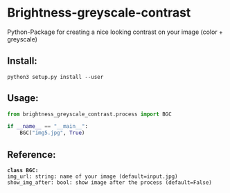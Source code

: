 # Brightness-greyscale-contrast
 Python-Package for creating a nice looking contrast on your image (color + greyscale)

## Install:
``
python3 setup.py install --user
``

## Usage:
```python
from brightness_greyscale_contrast.process import BGC

if __name__ == "__main__":
    BGC("img5.jpg", True) 
```

## Reference:
<strong>`class BGC:`</strong> <br>
`img_url: string: name of your image (default=input.jpg)` <br>
`show_img_after: bool: show image after the process (default=False)`